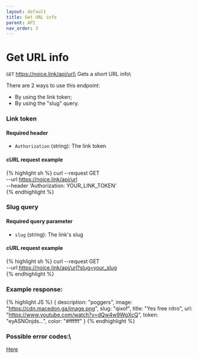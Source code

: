 ```yaml
---
layout: default
title: Get URL info
parent: API
nav_order: 3
---
```


# Get URL info

`GET` https://noice.link/api/url\
Gets a short URL info\

There are 2 ways to use this endpoint:

- By using the link token;
- By using the "slug" query.

### Link token

#### Required header

- `Authorization` (string): The link token

#### cURL request example

{% highlight sh %}
curl --request GET \
 --url https://noice.link/api/url \
 --header 'Authorization: YOUR_LINK_TOKEN' \
{% endhighlight %}

### Slug query

#### Required query parameter

- `slug` (string): The link's slug

#### cURL request example

{% highlight sh %}
curl --request GET \
 --url https://noice.link/api/url?slug=your_slug \
{% endhighlight %}

### Example response:

<!-- prettier-ignore -->
{% highlight JS %}
{
    description: "poggers",
    image: "https://cdn.macedon.ga/image.png",
    slug: "qixof",
    title: "Yes free nitro",
    url: "https://www.youtube.com/watch?v=dQw4w9WgXcQ",
    token: "eyASNOnjds...",
    color: "#ffffff"
}
{% endhighlight %}

### Possible error codes:\

[Here](https://docs.noice.link/errors)
